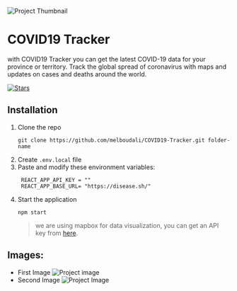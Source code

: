 ![Project Thumbnail](https://melboudali.github.io/COVID19-Tracker/images/thumbnail.jpg "COVID19-Tracker")

# COVID19 Tracker

with COVID19 Tracker you can get the latest COVID-19 data for your province or territory. Track the global spread of coronavirus with maps and updates on cases and deaths around the world.

[![Stars](https://img.shields.io/github/stars/MedElBoudali/COVID19-Tracker.svg?style=social&label=Star "Project Stars")](https://github.com/MedElBoudali/COVID19-Tracker)

## Installation

1. Clone the repo
   ```
   git clone https://github.com/melboudali/COVID19-Tracker.git folder-name
   ```
2. Create `.env.local` file
3. Paste and modify these environment variables:
   ```
    REACT_APP_API_KEY = ""
    REACT_APP_BASE_URL= "https://disease.sh/"
   ```
4. Start the application
   ```
   npm start
   ```
   > we are using mapbox for data visualization, you can get an API key from [here](https://account.mapbox.com/).

## Images:

- First Image
  ![Project image](https://i.imgur.com/0IkkeTc.png "COVID19-Tracker")
- Second Image
  ![Project Image](https://i.imgur.com/0IkkeTc.png "COVID19-Tracker")
